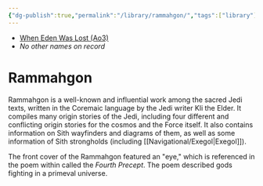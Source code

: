 ```yaml
---
{"dg-publish":true,"permalink":"/library/rammahgon/","tags":["library"],"dgHomeLink":false}
---
```


- [When Eden Was Lost (Ao3)](https://archiveofourown.org/works/19334440/chapters/45992584)
- *No other names on record*
# Rammahgon

Rammahgon is a well-known and influential work among the sacred Jedi texts, written in the Coremaic language by the Jedi writer Kli the Elder. It compiles many origin stories of the Jedi, including four different and conflicting origin stories for the cosmos and the Force itself. It also contains information on Sith wayfinders and diagrams of them, as well as some information of Sith strongholds (including [[Navigational/Exegol\|Exegol]]).

The front cover of the Rammahgon featured an "eye," which is referenced in the poem within called the *Fourth Precept*. The poem described gods fighting in a primeval universe. 


